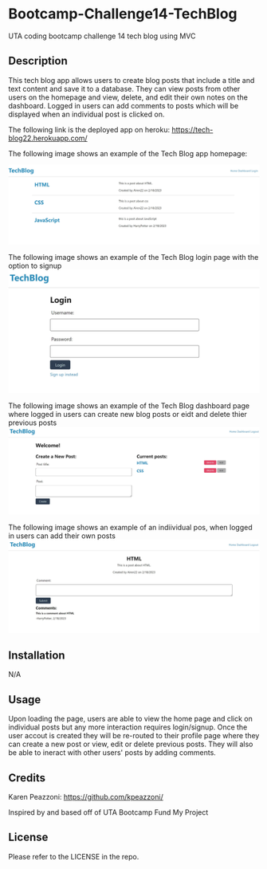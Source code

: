 # Bootcamp-Challenge14-TechBlog
UTA coding bootcamp challenge 14 tech blog using MVC


## Description

This tech blog app allows users to create blog posts that include a title and text content and save it to a database. They can view posts from other users on the homepage and view, delete, and edit their own notes on the dashboard. Logged in users can add comments to posts which will be displayed when an individual post is clicked on. 

The following link is the deployed app on heroku:
https://tech-blog22.herokuapp.com/

The following image shows an example of the Tech Blog app homepage:

![](./assets/images/image1.jpg)

The following image shows an example of the Tech Blog login page with the option to signup
![](./assets/images/image2.jpg)

The following image shows an example of the Tech Blog dashboard page where logged in users can create new blog posts or eidt and delete thier previous posts
![](./assets/images/image3.jpg)

The following image shows an example of an indiividual pos, when logged in users can add their own posts
![](./assets/images/image4.jpg)

## Installation

N/A

## Usage

Upon loading the page, users are able to view the home page and click on individual posts but any more interaction requires login/signup. 
Once the user accout is created they will be re-routed to their profile page where they can create a new post or view, edit or delete previous posts.
They will also be able to ineract with other users' posts by adding comments. 

## Credits

Karen Peazzoni: https://github.com/kpeazzoni/

Inspired by and based off of UTA Bootcamp Fund My Project

## License

Please refer to the LICENSE in the repo.
